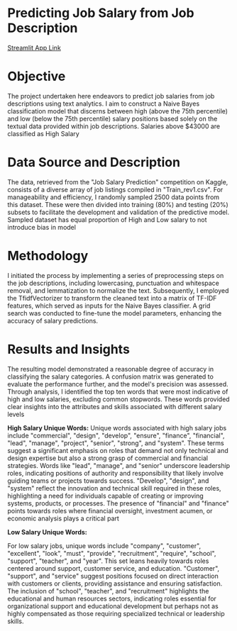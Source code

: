 # Predicting Job Salary from Job Description

[Streamlit App Link](https://nlp-predicting-job-salary-from-job-description-8oqhqxsvkzpywcm.streamlit.app/)

# Objective

The project undertaken here endeavors to predict job salaries from job descriptions using text analytics. I aim to construct a Naive Bayes classification model that discerns between high (above the 75th percentile) and low (below the 75th percentile) salary positions based solely on the textual data provided within job descriptions. Salaries above $43000 are classified as High Salary

# Data Source and Description

The data, retrieved from the "Job Salary Prediction" competition on Kaggle, consists of a diverse array of job listings compiled in "Train_rev1.csv". For manageability and efficiency, I randomly sampled 2500 data points from this dataset. These were then divided into training (80%) and testing (20%) subsets to facilitate the development and validation of the predictive model. Sampled dataset has equal proportion of High and Low salary to not introduce bias in model

# Methodology

I initiated the process by implementing a series of preprocessing steps on the job descriptions, including lowercasing, punctuation and whitespace removal, and lemmatization to normalize the text. Subsequently, I employed the TfidfVectorizer to transform the cleaned text into a matrix of TF-IDF features, which served as inputs for the Naive Bayes classifier. A grid search was conducted to fine-tune the model parameters, enhancing the accuracy of salary predictions.

# Results and Insights

The resulting model demonstrated a reasonable degree of accuracy in classifying the salary categories. A confusion matrix was generated to evaluate the performance further, and the model's precision was assessed. Through analysis, I identified the top ten words that were most indicative of high and low salaries, excluding common stopwords. These words provided clear insights into the attributes and skills associated with different salary levels

**High Salary Unique Words:**
Unique words associated with high salary jobs include "commercial", "design", "develop", "ensure", "finance", "financial", "lead", "manage", "project", "senior", "strong", and "system". These terms suggest a significant emphasis on roles that demand not only technical and design expertise but also a strong grasp of commercial and financial strategies. Words like "lead", "manage", and "senior" underscore leadership roles, indicating positions of authority and responsibility that likely involve guiding teams or projects towards success. "Develop", "design", and "system" reflect the innovation and technical skill required in these roles, highlighting a need for individuals capable of creating or improving systems, products, or processes. The presence of "financial" and "finance" points towards roles where financial oversight, investment acumen, or economic analysis plays a critical part

**Low Salary Unique Words:**

For low salary jobs, unique words include "company", "customer", "excellent", "look", "must", "provide", "recruitment", "require", "school", "support", "teacher", and "year". This set leans heavily towards roles centered around support, customer service, and education. "Customer", "support", and "service" suggest positions focused on direct interaction with customers or clients, providing assistance and ensuring satisfaction. The inclusion of "school", "teacher", and "recruitment" highlights the educational and human resources sectors, indicating roles essential for organizational support and educational development but perhaps not as highly compensated as those requiring specialized technical or leadership skills. 

